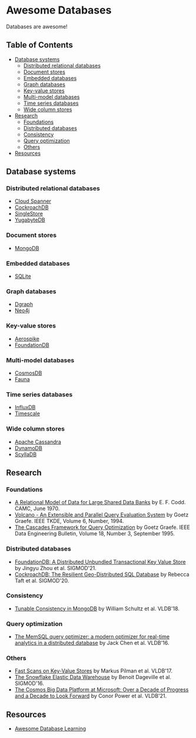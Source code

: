 # Awesome Databases

Databases are awesome!

## Table of Contents

* [Database systems](#database-systems)
  * [Distributed relational databases](#distributed-relational-databases)
  * [Document stores](#document-stores)
  * [Embedded databases](#embedded-databases)
  * [Graph databases](#graph-databases)
  * [Key-value stores](#key-value-stores)
  * [Multi-model databases](#multi-model-databases)
  * [Time series databases](#time-series-databases)
  * [Wide column stores](#wide-column-stores)
* [Research](#research)
  * [Foundations](#foundations)
  * [Distributed databases](#distributed-databases)
  * [Consistency](#consistency)
  * [Query optimization](#query-optimization)
  * [Others](#others)
* [Resources](#resources)

## Database systems

### Distributed relational databases

* [Cloud Spanner](https://cloud.google.com/spanner)
* [CockroachDB](https://www.cockroachlabs.com)
* [SingleStore](https://www.singlestore.com)
* [YugabyteDB](https://www.yugabyte.com)

### Document stores

* [MongoDB](https://www.mongodb.com)

### Embedded databases

* [SQLite](https://www.sqlite.org/)

### Graph databases

* [Dgraph](https://dgraph.io)
* [Neo4j](https://neo4j.com)

### Key-value stores

* [Aerospike](https://aerospike.com)
* [FoundationDB](https://www.foundationdb.org)

### Multi-model databases

* [CosmosDB](https://azure.microsoft.com/en-us/services/cosmos-db/)
* [Fauna](https://fauna.com)

### Time series databases

* [InfluxDB](https://www.influxdata.com)
* [Timescale](https://www.timescale.com)

### Wide column stores

* [Apache Cassandra](https://cassandra.apache.org/)
* [DynamoDB](https://aws.amazon.com/dynamodb/)
* [ScyllaDB](https://www.scylladb.com)

## Research

### Foundations

* [A Relational Model of Data for Large Shared Data Banks](https://www.seas.upenn.edu/~zives/03f/cis550/codd.pdf) by E. F. Codd. CAMC, June 1970.
* [Volcano - An Extensible and Parallel Query Evaluation System](https://paperhub.s3.amazonaws.com/dace52a42c07f7f8348b08dc2b186061.pdf) by Goetz Graefe. IEEE TKDE, Volume 6, Number, 1994.
* [The Cascades Framework for Query Optimization](https://www.cse.iitb.ac.in/infolab/Data/Courses/CS632/Papers/Cascades-graefe.pdf) by Goetz Graefe. IEEE Data Engineering Bulletin, Volume 18, Number 3, September 1995.

### Distributed databases

* [FoundationDB: A Distributed Unbundled Transactional Key Value Store](https://www.foundationdb.org/files/fdb-paper.pdf) by Jingyu Zhou et al. SIGMOD'21.
* [CockroachDB: The Resilient Geo-Distributed SQL Database](https://dl.acm.org/doi/pdf/10.1145/3318464.3386134) by Rebecca Taft et al. SIGMOD'20.

### Consistency

* [Tunable Consistency in MongoDB](http://www.vldb.org/pvldb/vol12/p2071-schultz.pdf) by William Schultz et al. VLDB'18.

### Query optimization

* [The MemSQL query optimizer: a modern optimizer for real-time analytics in a distributed database](https://15721.courses.cs.cmu.edu/spring2020/papers/20-optimizer2/chen-vldb2016.pdf) by Jack Chen et al. VLDB'16.

### Others

* [Fast Scans on Key-Value Stores](http://www.vldb.org/pvldb/vol10/p1526-bocksrocker.pdf) by Markus Pilman et al. VLDB'17.
* [The Snowflake Elastic Data Warehouse](https://dl.acm.org/doi/pdf/10.1145/2882903.2903741) by Benoit Dageville et al. SIGMOD'16.
* [The Cosmos Big Data Platform at Microsoft: Over a Decade of Progress and a Decade to Look Forward](http://vldb.org/pvldb/vol14/p3148-jindal.pdf) by Conor Power et al. VLDB'21.

## Resources

* [Awesome Database Learning](https://github.com/pingcap/awesome-database-learning)
